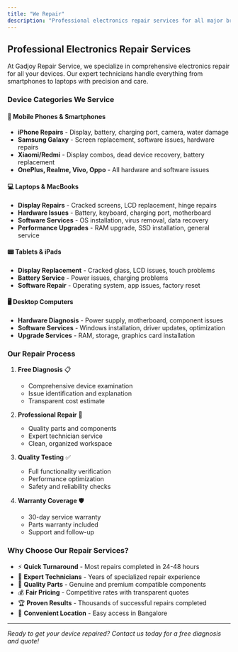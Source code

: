 ```yaml
---
title: "We Repair"
description: "Professional electronics repair services for all major brands and devices"
---
```


## Professional Electronics Repair Services

At Gadjoy Repair Service, we specialize in comprehensive electronics repair for all your devices. Our expert technicians handle everything from smartphones to laptops with precision and care.

### Device Categories We Service

#### 📱 Mobile Phones & Smartphones
- **iPhone Repairs** - Display, battery, charging port, camera, water damage
- **Samsung Galaxy** - Screen replacement, software issues, hardware repairs  
- **Xiaomi/Redmi** - Display combos, dead device recovery, battery replacement
- **OnePlus, Realme, Vivo, Oppo** - All hardware and software issues

#### 💻 Laptops & MacBooks  
- **Display Repairs** - Cracked screens, LCD replacement, hinge repairs
- **Hardware Issues** - Battery, keyboard, charging port, motherboard
- **Software Services** - OS installation, virus removal, data recovery
- **Performance Upgrades** - RAM upgrade, SSD installation, general service

#### 📟 Tablets & iPads
- **Display Replacement** - Cracked glass, LCD issues, touch problems
- **Battery Service** - Power issues, charging problems
- **Software Repair** - Operating system, app issues, factory reset

#### 🖥️ Desktop Computers
- **Hardware Diagnosis** - Power supply, motherboard, component issues
- **Software Services** - Windows installation, driver updates, optimization
- **Upgrade Services** - RAM, storage, graphics card installation

### Our Repair Process

1. **Free Diagnosis** 📋
   - Comprehensive device examination
   - Issue identification and explanation
   - Transparent cost estimate

2. **Professional Repair** 🔧
   - Quality parts and components
   - Expert technician service
   - Clean, organized workspace

3. **Quality Testing** ✅
   - Full functionality verification
   - Performance optimization
   - Safety and reliability checks

4. **Warranty Coverage** 🛡️
   - 30-day service warranty
   - Parts warranty included
   - Support and follow-up

### Why Choose Our Repair Services?

- ⚡ **Quick Turnaround** - Most repairs completed in 24-48 hours
- 🎯 **Expert Technicians** - Years of specialized repair experience  
- 💎 **Quality Parts** - Genuine and premium compatible components
- 💰 **Fair Pricing** - Competitive rates with transparent quotes
- 🏆 **Proven Results** - Thousands of successful repairs completed
- 📍 **Convenient Location** - Easy access in Bangalore

---

*Ready to get your device repaired? Contact us today for a free diagnosis and quote!*
